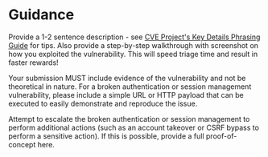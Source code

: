 # Guidance

Provide a 1-2 sentence description - see [CVE Project's Key Details Phrasing Guide](http://cveproject.github.io/docs/content/key-details-phrasing.pdf) for tips. Also provide a step-by-step walkthrough with screenshot on how you exploited the vulnerability. This will speed triage time and result in faster rewards!

Your submission MUST include evidence of the vulnerability and not be theoretical in nature. For a broken authentication or session management vulnerability, please include a simple URL or HTTP payload that can be executed to easily demonstrate and reproduce the issue.

Attempt to escalate the broken authentication or session management to perform additional actions (such as an account takeover or CSRF bypass to perform a sensitive action). If this is possible, provide a full proof-of-concept here.

